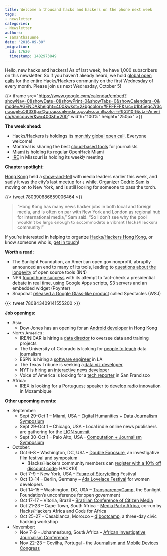 ```yaml
---
title: Welcome a thousand hacks and hackers on the phone next week
tags:
- newsletter
categories:
- Newsletter
authors:
- samanthasunne
date: "2016-09-30"
_migration:
  id: 17620
  timestamp: 1482973849
---
```


Hello, new hacks and hackers! As of last week, he have 1,000 subscribers on this newsletter. So if you haven&#8217;t already heard, we hold [global open calls][1] for the entire Hacks/Hackers community on the first Wednesday of every month. Please join us next Wednesday, October 5!

{{< iframe src="https://www.google.com/calendar/embed?showNav=0&showDate=0&showPrint=0&showTabs=0&showCalendars=0&mode=AGENDA&height=400&wkst=2&bgcolor=#FFFFFF&src=b1bf5egc7r3cnoqgeko59328ps@group.calendar.google.com&color=#853104&ctz=America/Vancouver&w=400&h=200" width="100%" height="250px" >}}

**The week ahead:**

  * Hacks/Hackers is holdings its [monthly global open call][1]. Everyone welcome!
  * Montreal is sharing the best [cloud-based tools][2] for journalists
  * [Miami][3] is holding its regular OpenHack Miami
  * [IRE][4] in Missouri is holding its weekly meeting

**Chapter spotlight:**

[Hong Kong][5] held a [show-and-tell][6] with media leaders earlier this week, and sadly it was the city&#8217;s last meetup for a while. Organizer [Cedric Sam][7] is moving on to New York, and is still looking for someone to pass the torch.

{{< tweet 780390686659006464 >}}

> &#8220;Hong Kong has many news hacker jobs in both local and foreign media, and is often on par with New York and London as regional hub for international media,&#8221; Sam said. &#8220;So I don&#8217;t see why the pool wouldn&#8217;t be large enough to accommodate a vibrant Hacks/Hackers community!&#8221;

If you&#8217;re interested in helping to organize [Hacks/Hackers Hong Kong][5], or know someone who is, [get in touch][7]!

**Worth a read:**

  * The Sunlight Foundation, an American open gov nonprofit, abruptly announced an end to many of its tools, leading to [questions about the longevity][8] of open source tools (INN)
  * NPR [found huge success][9] with its attempt to fact-check a presidential debate in real time, using Google Apps scripts, S3 servers and an embedded widget (Poynter)
  * Snapchat [released a Google Glass-like product][10] called Spectacles (WSJ)

{{< tweet 780843409141555200 >}}

**Job openings:**

  * Asia: 
      * Dow Jones has an opening for an [Android developer][11] in Hong Kong
  * North America: 
      * IRE/NICAR is hiring a [data director][12] to oversee data and training projects
      * The University of Colorado is looking for [people to teach][13] data journalism
      * ESPN is hiring a [software engineer][14] in LA
      * The Texas Tribune is seeking a [data viz developer][15]
      * NYT is hiring an [interactive news developer][16]
      * Voice of America is looking for a [tech reporter][17] in San Francisco
  * Africa: 
      * IREX is looking for a Portuguese speaker to [develop radio innovation][18] in Mozambique

**Other upcoming events:**

  * September: 
      * Sept 29-Oct 1 &#8211; Miami, USA &#8211; Digital Humanities + [Data Journalism Symposium][19]
      * Sept 29-Oct 1 &#8211; Chicago, USA &#8211; Local indie online news publishers are gathering for the [LION summit][20]
      * Sept 30-Oct 1 &#8211; Palo Alto, USA &#8211; [Computation + Journalism Symposium][21]
  * October: 
      * Oct 6-8 &#8211; Washington, DC, USA &#8211; [Double Exposure][22], an investigative film festival and symposium 
          * (Hacks/Hackers community members can [register with a 10% off discount code][23]: HACK10)
      * Oct 7-9 &#8211; New York, USA &#8211; [Future of Storytelling][24] Festival
      * Oct 13-14 &#8211; Berlin, Germany &#8211; [Ada Lovelace Festival][25] for women developers
      * Oct 14-15 &#8211; Washington, DC, USA &#8211; [TransparencyCamp][26], the Sunlight Foundation&#8217;s unconference for open government
      * Oct 17-17 &#8211; Vitoria, Brazil &#8211; [Brazilian Conference of Citizen Media][27]
      * Oct 21-23 &#8211; Cape Town, South Africa &#8211; [Media Party Africa][28], co-run by Hacks/Hackers Africa and Code for Africa
      * Oct 25-27 &#8211; Casablanca, Morocco &#8211; [d|bootcamp][29], a three-day civic hacking workshop
  * November: 
      * Nov 7-9 &#8211; Johannesburg, South Africa &#8211; [African Investigative Journalism Conference][30]
      * Nov 22-23 &#8211; Covilha, Portugal &#8211; the [Journalism and Mobile Devices Congress][31]

 [1]: http://hackshackers.com/resources/global-open-call/
 [2]: http://www.meetup.com/HacksHackersMontreal/events/231363613/
 [3]: http://www.meetup.com/Hacks-Hackers-Miami/
 [4]: http://www.meetup.com/hackshackersIRE/
 [5]: http://www.meetup.com/Hacks-Hackers-Hong-Kong/
 [6]: http://www.meetup.com/Hacks-Hackers-Hong-Kong/events/233867198/
 [7]: https://twitter.com/cedricsam
 [8]: https://medium.com/@aschweig/who-funds-infrastructure-for-journalism-and-civic-tech-6ed0737a6812#.lusmkcur7
 [9]: http://www.poynter.org/2016/nprs-real-time-fact-checking-drew-millions-of-viewers/432375/
 [10]: http://www.wsj.com/articles/snapchat-releases-first-hardware-product-spectacles-1474682719
 [11]: http://www.cpjobs.com/hk/job/android-developer-1595943
 [12]: http://ire.org/jobs/job/893/
 [13]: http://www.colorado.edu/cmci/2016/09/26/journalism-department-seeks-four-new-faculty-members
 [14]: https://jobs.espncareers.com/job/los-angeles/software-engineer-iii/5216/3007615
 [15]: https://www.texastribune.org/jobs/data-vizualization-developer/
 [16]: http://snd.org/jobs/view/interactive-news-developer-2/
 [17]: https://www.mediabistro.com/jobs/description/348095/tech-reporter/
 [18]: http://ijnet.org/en/opportunities/irex-seeks-field-coordinator-monitoring-assistant-mozambique
 [19]: http://dhdjmiami.com/
 [20]: http://www.lionpublishers.com/conference/home/
 [21]: http://journalism.stanford.edu/cj2016/
 [22]: http://investigativefilmfestival.com/the-festival/
 [23]: http://www.brownpapertickets.com/profile/1250518
 [24]: http://www.fostfest.com/#content
 [25]: http://wiwo.konferenz.de/ada/en/
 [26]: https://tcamp.sunlightfoundation.com/register/
 [27]: http://eventos.ufes.br/index.php/midiacidada/midiacidada
 [28]: https://www.eventbrite.com/e/media-party-africa-tickets-27194686038
 [29]: http://casablanca.dbootcamp.org/
 [30]: http://www.journalism.co.za/aijc/
 [31]: http://ijnet.org/en/opportunities/conference-focuses-mobile-journalism-portugal